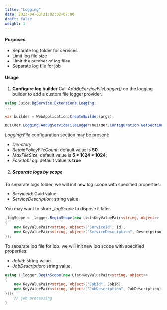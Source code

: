 ```yaml
---
title: "Logging"
date: 2023-04-03T21:02:02+07:00
draft: false
weight: 1
---
```


#### Purposes

- Separate log folder for services
- Limit log file size
- Limit the number of log files
- Separate log file for job

#### Usage

1. **Configure log builder**
Call *AddBgServiceFileLogger()* on the logging builder to add a custom file logger provider.
```cs
using Juice.BgService.Extensions.Logging;
...

var builder = WebApplication.CreateBuilder(args);

builder.Logging.AddBgServiceFileLogger(builder.Configuration.GetSection("Logging:File"));

```

*Logging:File* configuration section may be present:
- *Directory*
- *RetainPolicyFileCount*: default value is **50**
- *MaxFileSize*: default value is **5 * 1024 * 1024**;
- *ForkJobLog*: default value is **true**

2. ##### Separate logs by scope

To separate logs folder, we will init new log scope with specified properties:
- *ServiceId*: Guid value
- *ServiceDescription*: string value

You may want to store *_logScope* to dispose it later.
```cs
_logScope = _logger.BeginScope(new List<KeyValuePair<string, object>>
{
    new KeyValuePair<string, object>("ServiceId", Id),
    new KeyValuePair<string, object>("ServiceDescription", Description)
});
```

To separate log file for job, we will init new log scope with specified properties:
- *JobId*: string value
- *JobDescription*: string value

```cs
using (_logger.BeginScope(new List<KeyValuePair<string, object>>
{
    new KeyValuePair<string, object>("JobId", JobId),
    new KeyValuePair<string, object>("JobDescription", JobDescription)
})){
    // job processing
}
```